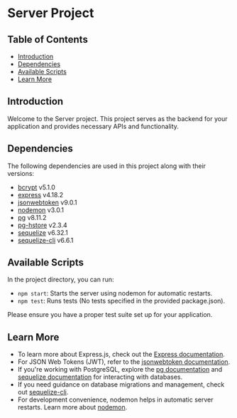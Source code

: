 # Server Project

## Table of Contents

- [Introduction](#introduction)
- [Dependencies](#dependencies)
- [Available Scripts](#available-scripts)
- [Learn More](#learn-more)

## Introduction

Welcome to the Server project. This project serves as the backend for your application and provides necessary APIs and functionality.

## Dependencies

The following dependencies are used in this project along with their versions:

- [bcrypt](https://www.npmjs.com/package/bcrypt) v5.1.0
- [express](https://www.npmjs.com/package/express) v4.18.2
- [jsonwebtoken](https://www.npmjs.com/package/jsonwebtoken) v9.0.1
- [nodemon](https://www.npmjs.com/package/nodemon) v3.0.1
- [pg](https://www.npmjs.com/package/pg) v8.11.2
- [pg-hstore](https://www.npmjs.com/package/pg-hstore) v2.3.4
- [sequelize](https://www.npmjs.com/package/sequelize) v6.32.1
- [sequelize-cli](https://www.npmjs.com/package/sequelize-cli) v6.6.1

## Available Scripts

In the project directory, you can run:

- `npm start`: Starts the server using nodemon for automatic restarts.
- `npm test`: Runs tests (No tests specified in the provided package.json).
  
Please ensure you have a proper test suite set up for your application.

## Learn More

- To learn more about Express.js, check out the [Express documentation](https://expressjs.com/).
- For JSON Web Tokens (JWT), refer to the [jsonwebtoken documentation](https://www.npmjs.com/package/jsonwebtoken).
- If you're working with PostgreSQL, explore the [pg documentation](https://www.npmjs.com/package/pg) and [sequelize documentation](https://www.npmjs.com/package/sequelize) for interacting with databases.
- If you need guidance on database migrations and management, check out [sequelize-cli](https://www.npmjs.com/package/sequelize-cli).
- For development convenience, nodemon helps in automatic server restarts. Learn more about [nodemon](https://www.npmjs.com/package/nodemon).


